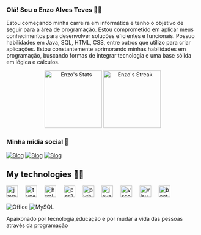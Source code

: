 
### Olá! Sou o Enzo Alves Teves 👋🏼

Estou começando minha carreira em informática e tenho o objetivo de seguir para a área de programação. Estou comprometido em aplicar meus conhecimentos para desenvolver soluções eficientes e funcionais.
Possuo habilidades em Java, SQL, HTML, CSS, entre outros que utilizo para criar aplicações. Estou constantemente aprimorando minhas habilidades em programação, buscando formas de integrar tecnologia e uma base sólida em lógica e cálculos.

<div align="center">
<img src="https://github-readme-stats.vercel.app/api?username=Enzo&theme=merko&show_icons=true&hide_border=false&count_private=true" alt="Enzo's Stats" height="150" >

  <img src="https://github-readme-streak-stats.herokuapp.com/?user=Enzo&theme=merko&hide_border=false" alt="Enzo's Streak" height="150">
<br>
</div>

### Minha midia social 📱

[![Blog](https://img.shields.io/badge/LinkedIn-0077B5?style=for-the-badge&logo=linkedin&logoColor=whitehttps://www.linkedin.com/in/enzo-teves-202412276/)](https://www.linkedin.com/in/enzo-teves-202412276/)
[![Blog](https://img.shields.io/badge/Instagram-E4405F?style=for-the-badge&logo=instagram&logoColor=white)]()
[![Blog](https://img.shields.io/badge/Gmail-D14836?style=for-the-badge&logo=gmail&logoColor=white/)](https://img.shields.io/badge/Gmail-D14836?style=for-the-badge&logo=gmail&logoColor=white) 

<h2 align="left">My technologies 👨‍💻 </h2>

<div align="left">
  <img src="https://cdn.jsdelivr.net/gh/devicons/devicon/icons/javascript/javascript-original.svg" height="30" alt="javascript logo"  />
  <img width="12" />
  <img src="https://cdn.jsdelivr.net/gh/devicons/devicon/icons/typescript/typescript-original.svg" height="30" alt="typescript logo"  />
  <img width="12" />
  <img src="https://cdn.jsdelivr.net/gh/devicons/devicon/icons/html5/html5-original.svg" height="30" alt="html5 logo"  />
  <img width="12" />
  <img src="https://cdn.jsdelivr.net/gh/devicons/devicon/icons/css3/css3-original.svg" height="30" alt="css3 logo"  />
  <img width="12" />
  <img src="https://cdn.jsdelivr.net/gh/devicons/devicon/icons/python/python-original.svg" height="30" alt="python logo"  />
  <img width="12" />
  <img src="https://cdn.jsdelivr.net/gh/devicons/devicon/icons/java/java-original.svg" height="30" alt="java logo"  />
  <img width="12" />
  <img src="https://cdn.jsdelivr.net/gh/devicons/devicon/icons/vscode/vscode-original.svg" height="30" alt="vscode logo"  />
  <img width="12" />
  <img src="https://cdn.jsdelivr.net/gh/devicons/devicon/icons/visualstudio/visualstudio-plain.svg" height="30" alt="visualstudio logo"  />
  <img width="12" />
  <img src="https://cdn.jsdelivr.net/gh/devicons/devicon/icons/bootstrap/bootstrap-original.svg" height="30" alt="bootstrap logo"  />
  
![Office](https://img.shields.io/badge/Microsoft_Office-D83B01?style=for-the-badge&logo=microsoft-office&logoColor=white)
![MySQL](https://img.shields.io/badge/MySQL-00000F?style=for-the-badge&logo=mysql&logoColor=white)
</div>
Apaixonado por tecnologia,educação e por mudar a vida das pessoas através da programação 
